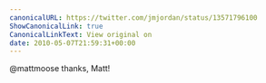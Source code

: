 ```yaml
---
canonicalURL: https://twitter.com/jmjordan/status/13571796100
ShowCanonicalLink: true
CanonicalLinkText: View original on
date: 2010-05-07T21:59:31+00:00
---
```

@mattmoose thanks, Matt!